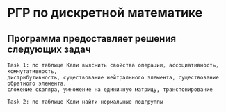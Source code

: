 # РГР по дискретной математике
## Программа предоставляет решения следующих задач
```
Task 1: по таблице Кели выяснить свойства операции, ассоциативность, коммутативность,
дистрибутивность, существование нейтрального элемента, существование обратного элемента,
сложение скаляра, умножение на единичную матрицу, транспонирование
```
```
Task 2: по таблице Кели найти нормальные подгруппы
```